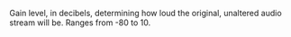 Gain level, in decibels, determining how loud the original, unaltered
audio stream will be. Ranges from -80 to 10.